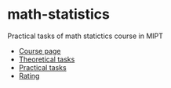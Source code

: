 # math-statistics
Practical tasks of math statictics course in MIPT

* [Course page](http://ru.discrete-mathematics.org/?page_id=3508)
* [Theoretical tasks](https://yadi.sk/d/hv112liB3E4Zpv)
* [Practical tasks](https://yadi.sk/d/ocuGIm5l3BGoMz)
* [Rating](https://docs.google.com/spreadsheets/d/1nE3ssSyNfVUYsGtY5LuYbX5Q4etRvQ4oZsdbKso4GjI/edit#gid=0)
